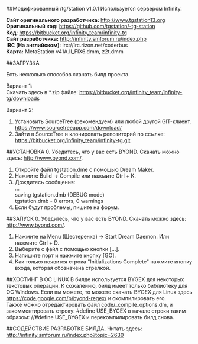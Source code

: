 ##Модифированный /tg/station v1.0.1
Используется сервером Infinity.

**Сайт оригинального разработчика:** http://www.tgstation13.org  
**Оригинальный код:** https://github.com/tgstation/-tg-station  
**Код**: https://bitbucket.org/infinity_team/infinity-tg  
**Сайт разработчика:** http://infinity.smforum.ru/index.php  
**IRC (На английском)**: irc://irc.rizon.net/coderbus  
**Карта:** MetaStation v41A.II_FIX6.dmm, z2t.dmm

##ЗАГРУЗКА

Есть несколько способов скачать билд проекта.

Вариант 1:  
Скачать здесь в *.zip файле: https://bitbucket.org/infinity_team/infinity-tg/downloads

Вариант 2:  
1. Установить SourceTree (рекомендуем) или любой другой GIT-клиент.  
https://www.sourcetreeapp.com/download/  
2. Зайти в SourceTree и клонировать репозиторий по ссылке:  
https://bitbucket.org/infinity_team/infinity-tg.git

##УСТАНОВКА
0. Убедитесь, что у вас есть BYOND. Скачать можно здесь: http://www.byond.com/.  
1. Откройте файл tgstation.dme с помощью Dream Maker.
2. Нажмите Build -> Compile или нажмите Ctrl + K.
3. Дождитесь сообщения:  
...  
saving tgstation.dmb (DEBUG mode)  
tgstation.dmb - 0 errors, 0 warnings
4. Если будут проблемы, пишите на форум.

##ЗАПУСК
0. Убедитесь, что у вас есть BYOND. Скачать можно здесь: http://www.byond.com/.  
1. Нажмите на Menu (Шестеренка) -> Start Dream Daemon. Или нажмите Ctrl + D.
2. Выберите с файл с помощью кнопки [...].
3. Напишите порт и нажмите кнопку [GO].
4. Как только появится строка "Initializations Complete" нажмите кнопку входа, которая обозначена стрелкой.

##ХОСТИНГ В ОС LINUX
В билде используется BYGEX для некоторых текстовых операции. К сожалению, билд имеет только библиотеку для ОС Windows. Если вы можете, то можете скачать BYGEX для Linux здесь https://code.google.com/p/byond-regex/ и скомпилировать его.  
Также можно отредактировать файл code/_compile_options.dm, и закомментировать строку: #define USE_BYGEX в начале строки таким образом: //#define USE_BYGEX и перекомпилировать билд снова.

##СОДЕЙСТВИЕ РАЗРАБОТКЕ БИЛДА.
Читать здесь:  
http://infinity.smforum.ru/index.php?topic=2630